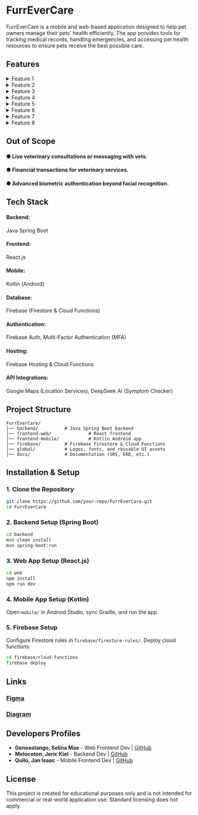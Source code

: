 # FurrEverCare

FurrEverCare is a mobile and web-based application designed to help pet owners manage their pets’ health efficiently. The app provides tools for tracking medical records, handling emergencies, and accessing pet health resources to ensure pets receive the best possible care.

## Features

<details>
  <summary>Feature 1</summary>
  
  #### Health Tracking:  
  ##### Log treatments, medications, and vet appointments.
</details>

<details>
  <summary>Feature 2</summary>
  
  #### Emergency Pet Profile Card:  
  ##### Quick access to critical health information in emergencies.
</details>

<details>
  <summary>Feature 3</summary>
  
  #### Real-time Notifications:  
  ##### Treatment schedules, check-ups, and medication alerts.
</details>

<details>
  <summary>Feature 4</summary>
  
  #### Interactive Pet Wellness Timeline:  
  ##### Visually track medical history and health progress.
</details>

<details>
  <summary>Feature 5</summary>
  
  #### AI-Powered Symptom Checker:  
  ##### Analyze symptoms and suggest potential conditions.
</details>

<details>
  <summary>Feature 6</summary>
  
  #### Searchable Pet Health Encyclopedia:  
  ##### Explore conditions, symptoms, and treatments.
</details>

<details>
  <summary>Feature 7</summary>
  
  #### First-Aid Visual Instructions:  
  ##### Offline emergency guides with step-by-step instructions.
</details>

<details>
  <summary>Feature 8</summary>
  
  #### Offline Mode Support:  
  ##### Access emergency guides without an internet connection.
</details>

## Out of Scope

#### ● Live veterinary consultations or messaging with vets.
#### ● Financial transactions for veterinary services.
#### ● Advanced biometric authentication beyond facial recognition.

## Tech Stack

#### Backend: 
Java Spring Boot

#### Frontend: 
React.js

#### Mobile: 
Kotlin (Android)

#### Database: 
Firebase (Firestore & Cloud Functions)

#### Authentication: 
Firebase Auth, Multi-Factor Authentication (MFA)

#### Hosting: 
Firebase Hosting & Cloud Functions

#### API Integrations: 
Google Maps (Location Services), DeepSeek AI (Symptom Checker)

## Project Structure

```
FurrEverCare/
│── backend/          # Java Spring Boot backend
│── frontend-web/              # React frontend
│── frontend-mobile/           # Kotlin Android app
│── firebase/         # Firebase Firestore & Cloud Functions
│── global/           # Logos, fonts, and reusable UI assets
│── docs/             # Documentation (SRS, ERD, etc.)
```

## Installation & Setup

### 1. Clone the Repository
```sh
git clone https://github.com/your-repo/FurrEverCare.git
cd FurrEverCare
```

### 2. Backend Setup (Spring Boot)
```sh
cd backend
mvn clean install
mvn spring-boot:run
```

### 3. Web App Setup (React.js)
```sh
cd web
npm install
npm run dev
```

### 4. Mobile App Setup (Kotlin)
Open `mobile/` in Android Studio, sync Gradle, and run the app.

### 5. Firebase Setup
Configure Firestore rules in `firebase/firestore-rules/`.
Deploy cloud functions:
```sh
cd firebase/cloud-functions
firebase deploy
```

## Links
### [Figma](https://www.figma.com/design/AANK9bVmg8d9unJQcXKdnY/FurrEverCare-UI%2FUX?node-id=0-1&p=f)
  
### [Diagram]()

## Developers Profiles
- **Genosolango, Selina Mae** - Web Frontend Dev | [GitHub](https://github.com/serkiel)
- **Melocoton, Jeric Kiel** - Backend Dev | [GitHub](https://github.com/selmvg)
- **Quilo, Jan Isaac** - Mobile Frontend Dev | [GitHub](https://github.com/quilluaz)

## License
This project is created for educational purposes only and is not intended for commercial or real-world application use. Standard licensing does not apply.
